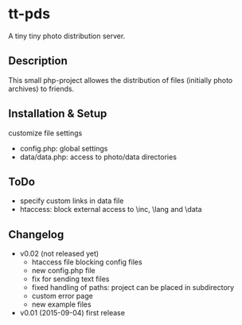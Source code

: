 # tt-pds
A tiny tiny photo distribution server.

## Description

This small php-project allowes the distribution of files (initially photo archives) to friends.

## Installation & Setup

customize file settings
 * config.php: global settings
 * data/data.php: access to photo/data directories

## ToDo

 * specify custom links in data file
 * htaccess: block external access to \inc, \lang and \data

## Changelog

 * v0.02 (not released yet)
   * htaccess file blocking config files
   * new config.php file
   * fix for sending text files
   * fixed handling of paths: project can be placed in subdirectory
   * custom error page
   * new example files
 * v0.01 (2015-09-04) first release
